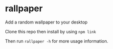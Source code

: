# rallpaper
Add a random wallpaper to your desktop

Clone this repo then install by using `npm link`

Then run `rallpaper -h` for more usage information.

